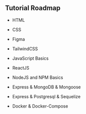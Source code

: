 ## Tutorial Roadmap

- HTML

- CSS

- Figma

- TailwindCSS

- JavaScript Basics

- ReactJS

- NodeJS and NPM Basics

- Express & MongoDB & Mongoose

- Express & Postgresql & Sequelize

- Docker & Docker-Compose
